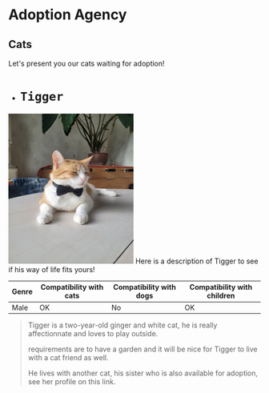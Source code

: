 # Adoption Agency #
## Cats ##
Let's present you our cats waiting for adoption!
- # `Tigger`
<img src="./tigrou.jpg" alt="Tigrou" width="250" height="300">  
Here is a description of Tigger to see if his way of life fits yours!

| Genre | Compatibility with cats | Compatibility with dogs | Compatibility with children |
|-------|--------------------|---------------------|----------------------|
| Male  | OK               | No                 | OK                 |

>Tigger is a two-year-old ginger and white cat, he is really affectionnate and loves to play outside. 
>
>requirements are to have a garden and it will be nice for Tigger to live with a cat friend as well.
>
>He lives with another cat, his sister who is also available for adoption, see her profile on this link. 






